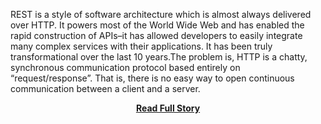 <p>REST is a style of software architecture which is almost always delivered over HTTP. It powers most of the World Wide Web and has enabled the rapid construction of APIs–it has allowed developers to easily integrate many complex services with their applications. It has been truly transformational over the last 10 years.The problem is, HTTP is a chatty, synchronous communication protocol based entirely on “request/response”. That is, there is no easy way to open continuous communication between a client and a server.</p>
<center><p><a href="http://blog.wordnik.com/introducing-swaggersocket-a-rest-over-websocket-protocol" style='padding:25px; font-sze:18px; font-weight: bold;'>Read Full Story</a></p></center>
